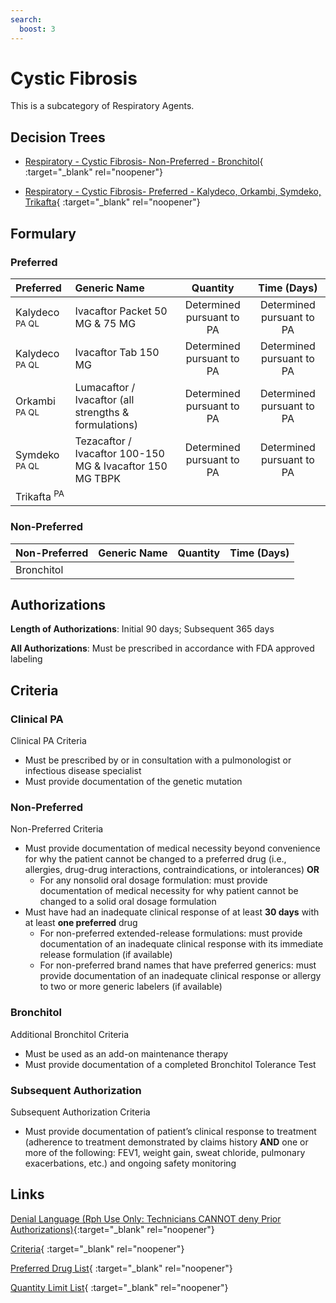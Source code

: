 ```yaml
---
search:
  boost: 3
---
```


# Cystic Fibrosis

This is a subcategory of Respiratory Agents.

## Decision Trees

- [Respiratory - Cystic Fibrosis- Non-Preferred - Bronchitol](https://forms.office.com/Pages/ResponsePage.aspx?id=nPhjxpvvj0G9PUHkbAzgaN9UYz8EqmlIs3_TYn4TbXBUNEdPQ1hZVEs0TEdDNjRSSlBFVEk1STZZTSQlQCN0PWcu){ :target="_blank" rel="noopener"}

- [Respiratory - Cystic Fibrosis- Preferred - Kalydeco, Orkambi, Symdeko, Trikafta](https://forms.office.com/Pages/ResponsePage.aspx?id=nPhjxpvvj0G9PUHkbAzgaN9UYz8EqmlIs3_TYn4TbXBUOVI4OFFZUDZQVFdIN1Y0TlpBOExWWEtGUCQlQCN0PWcu){ :target="_blank" rel="noopener"}

## Formulary

### Preferred

| Preferred                 | Generic Name                                              |         Quantity          |        Time (Days)        |
| :------------------------ | :-------------------------------------------------------- | :-----------------------: | :-----------------------: |
| Kalydeco <sup>PA QL</sup> | Ivacaftor Packet 50 MG & 75 MG                            | Determined pursuant to PA | Determined pursuant to PA |
| Kalydeco <sup>PA QL</sup> | Ivacaftor Tab 150 MG                                      | Determined pursuant to PA | Determined pursuant to PA |
| Orkambi <sup>PA QL</sup>  | Lumacaftor / Ivacaftor (all strengths & formulations)     | Determined pursuant to PA | Determined pursuant to PA |
| Symdeko <sup>PA QL</sup>  | Tezacaftor / Ivacaftor 100-150 MG & Ivacaftor 150 MG TBPK | Determined pursuant to PA | Determined pursuant to PA |
| Trikafta <sup>PA</sup>    |                                                           |                           |                           |

### Non-Preferred

| Non-Preferred | Generic Name | Quantity | Time (Days) |
| :------------ | :----------- | :------: | :---------: |
| Bronchitol    |              |          |             |

## Authorizations

**Length of Authorizations**: Initial 90 days; Subsequent 365 days

**All Authorizations**: Must be prescribed in accordance with FDA approved labeling

## Criteria

### Clinical PA

Clinical PA Criteria

- Must be prescribed by or in consultation with a pulmonologist or infectious disease specialist
- Must provide documentation of the genetic mutation

### Non-Preferred

Non-Preferred Criteria

- Must provide documentation of medical necessity beyond convenience for why the patient cannot be changed to a preferred drug (i.e., allergies, drug-drug interactions, contraindications, or intolerances) **OR**
    - For any nonsolid oral dosage formulation: must provide documentation of medical necessity for why patient cannot be changed to a solid oral dosage formulation
- Must have had an inadequate clinical response of at least **30 days** with at least **one preferred** drug
    - For non-preferred extended-release formulations: must provide documentation of an inadequate clinical response with its immediate release formulation (if available)
    - For non-preferred brand names that have preferred generics: must provide documentation of an inadequate clinical response or allergy to two or more generic labelers (if available)

### Bronchitol

Additional Bronchitol Criteria

- Must be used as an add-on maintenance therapy
- Must provide documentation of a completed Bronchitol Tolerance Test 

### Subsequent Authorization

Subsequent Authorization Criteria

- Must provide documentation of patient’s clinical response to treatment (adherence to
treatment demonstrated by claims history **AND** one or more of the following: FEV1,
weight gain, sweat chloride, pulmonary exacerbations, etc.) and ongoing safety
monitoring 

## Links

[Denial Language (Rph Use Only: Technicians CANNOT deny Prior Authorizations)](https://mygainwell-my.sharepoint.com.mcas.ms/:w:/r/personal/rachel_carpenter_gainwelltechnologies_com/_layouts/15/Doc.aspx?sourcedoc=%7BCD777F63-7F18-4713-8D6A-B043BEE631F5%7D&file=Denial%20Language%20Updated%2009112023.docx&action=embedview&mobileredirect=true&wdStartOn=90&cid=f4472ece-6d4f-4694-b0c5-c150a2f53fea){:target="_blank" rel="noopener"} 

[Criteria](https://medicaid.ohio.gov/static/PHM/drug-coverage/20230701+UPDL+Criteria+_v1_FINAL.approved.pdf#page=94){ :target="_blank" rel="noopener"}

[Preferred Drug List](https://medicaid.ohio.gov/static/PHM/drug-coverage/20230701_UPDL_FINAL_ODM.approved.v2.pdf#page=30){ :target="_blank" rel="noopener"}

[Quantity Limit List](https://pharmacy.medicaid.ohio.gov/sites/default/files/20230101_Ohio_Medicaid_Quantity_Document_APPROVED.pdf){ :target="_blank" rel="noopener"}
